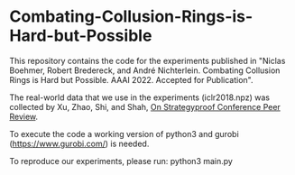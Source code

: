 # Combating-Collusion-Rings-is-Hard-but-Possible

This repository contains the code for the experiments published in "Niclas Boehmer, Robert Bredereck, and André Nichterlein. Combating Collusion Rings is Hard but Possible. AAAI 2022. Accepted for Publication".

The real-world data that we use in the experiments (iclr2018.npz) was collected by Xu, Zhao, Shi, and Shah, [On Strategyproof Conference Peer Review](https://github.com/xycforgithub/StrategyProof_Conference_Review). 

To execute the code a working version of python3 and gurobi (https://www.gurobi.com/) is needed. 

To reproduce our experiments, please run: 
python3 main.py

